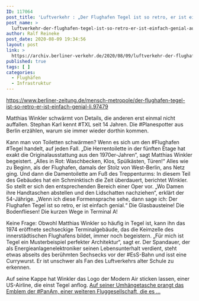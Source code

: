 ```yaml
---
ID: 117064
post_title: 'Luftverkehr : „Der Flughafen Tegel ist so retro, er ist einfach genial“, aus Berliner Zeitung'
post_name: >
  luftverkehr-der-flughafen-tegel-ist-so-retro-er-ist-einfach-genial-aus-berliner-zeitung
author: Ralf Reineke
post_date: 2020-08-09 19:34:56
layout: post
link: >
  https://archiv.berliner-verkehr.de/2020/08/09/luftverkehr-der-flughafen-tegel-ist-so-retro-er-ist-einfach-genial-aus-berliner-zeitung/
published: true
tags: [ ]
categories:
  - Flughäfen
  - Infrastruktur
---
```

https://www.berliner-zeitung.de/mensch-metropole/der-flughafen-tegel-ist-so-retro-er-ist-einfach-genial-li.97479

Matthias Winkler schwärmt von Details, die anderen erst einmal nicht auffallen. Stephan Karl kennt #TXL seit 14 Jahren. Die #Planespotter aus Berlin erzählen, warum sie immer wieder dorthin kommen.

Kann man von Toiletten schwärmen? Wenn es sich um den #Flughafen #Tegel handelt, auf jeden Fall. „Die Herrentoilette in der fünften Etage hat exakt die Originalausstattung aus den 1970er-Jahren“, sagt Matthias Winkler begeistert. „Alles in Rot: Waschbecken, Klos, Spülkästen, Türen!“ Alles wie zu Beginn, als der Flughafen, damals der Stolz von West-Berlin, ans Netz ging. Und dann die Damentoilette am Fuß des Treppenturms: In diesem Teil des Gebäudes hat ein Schminktisch die Zeit überdauert, berichtet Winkler. So stellt er sich den entsprechenden Bereich einer Oper vor. „Wo Damen ihre Handtaschen abstellen und den Lidschatten nachziehen“, erklärt der 54-Jährige. „Wenn ich diese Formensprache sehe, dann sage ich: Der Flughafen Tegel ist so retro, er ist einfach genial.“ Die Glasbausteine! Die Bodenfliesen! Die kurzen Wege in Terminal A!

Keine Frage: Obwohl Matthias Winkler so häufig in Tegel ist, kann ihn das 1974 eröffnete sechseckige Terminalgebäude, das die Keimzelle des innerstädtischen Flughafens bildet, immer noch begeistern. „Für mich ist Tegel ein Musterbeispiel perfekter Architektur“, sagt er. Der Spandauer, der als Energieanlagenelektroniker seinen Lebensunterhalt verdient, steht etwas abseits des berühmten Sechsecks vor der #EsS-Bahn und isst eine Currywurst. Er ist unschwer als Fan des Luftverkehrs alter Schule zu erkennen.

Auf seine Kappe hat Winkler das Logo der Modern Air sticken lassen, einer US-Airline, die einst Tegel anflog. <a href="https://www.berliner-zeitung.de/mensch-metropole/der-flughafen-tegel-ist-so-retro-er-ist-einfach-genial-li.97479">Auf seiner Umhängetasche prangt das Emblem der #PanAm, einer weiteren Fluggesellschaft, die es ...</a>